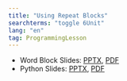 ```yaml
---
title: "Using Repeat Blocks"
searchterms: "toggle 6Unit"
lang: "en"
tag: ProgrammingLesson
---
```

 <ul>
 <li class="ng-binding">Word Block Slides:
 <a href="ProgrammingLessons/RepeatBlocks.pptx">PPTX</a>,
 <a href="ProgrammingLessons/RepeatBlocks.pdf">PDF</a>
 </li>
 <li class="ng-binding">Python Slides:
 <a href="ProgrammingLessons/LoopsPy.pptx">PPTX</a>,
 <a href="ProgrammingLessons/LoopsPy.pdf">PDF</a>
 </li>
 </ul>
